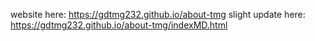 website here: https://gdtmg232.github.io/about-tmg
slight update here: https://gdtmg232.github.io/about-tmg/indexMD.html
